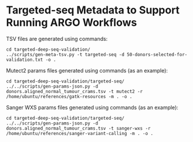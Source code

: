 # Targeted-seq Metadata to Support Running ARGO Workflows

TSV files are generated using commands:

```
cd targeted-deep-seq-validation/
../scripts/gen-meta-tsv.py -t targeted-seq -d 50-donors-selected-for-validation.txt -o .
```

Mutect2 params files generated using commands (as an example):
```
cd targeted-deep-seq-validation/targeted-seq/
../../scripts/gen-params-json.py -d donors.aligned_normal_tumour_crams.tsv -t mutect2 -r /home/ubuntu/references/gatk-resources -m . -o .
```

Sanger WXS params files generated using commands (as an example):
```
cd targeted-deep-seq-validation/targeted-seq/
../../scripts/gen-params-json.py -d donors.aligned_normal_tumour_crams.tsv -t sanger-wxs -r /home/ubuntu/references/sanger-variant-calling -m . -o .
```

